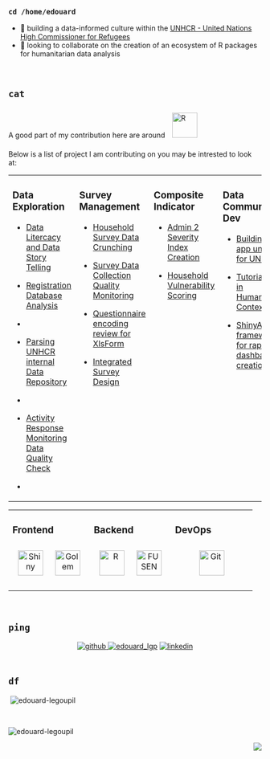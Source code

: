 ### `cd /home/edouard`
<!--<div align="center"><img src="https://rishavanand.github.io/static/images/greetings.gif" align="center" style="width: 100%" /></div>-->  

- 🔭 building a data-informed culture within the [UNHCR - United Nations High Commissioner for Refugees](http://www.unhcr.org)
- 👯  looking to collaborate on the creation of an ecosystem of R packages for humanitarian data analysis 
<br/>  


## `cat` 

A good part of my contribution here are around <a href="https://www.r-project.org/" target="_blank"><img style="margin: 10px" src="https://profilinator.rishav.dev/skills-assets/r.svg" alt="R" height="50" /></a> 

Below is a list of project I am contributing on you may be intrested to look at:

<table><tr><td valign="top" width="33%">


### Data Exploration   

  * [Data Litercacy and Data Story Telling](https://edouard-legoupil.github.io/unhcrdatapackage/)
    
  * [Registration Database Analysis](https://github.com/Edouard-Legoupil/proGres-analysis)
  * 
  * [Parsing UNHCR internal Data Repository](https://edouard-legoupil.github.io/riddle/)
  * 
  * [Activity Response Monitoring Data Quality Check](https://edouard-legoupil.github.io/ActivtityInfoQuality/)
  * 
</td> <td valign="top" width="33%">


### Survey Management  

  * [Household Survey Data Crunching](https://edouard-legoupil.github.io/kobocruncher/) 
 
  * [Survey Data Collection Quality Monitoring](https://edouard-legoupil.github.io/HighFrequencyChecks/docs/)
    
  * [Questionnaire encoding review for XlsForm](https://unhcr-americas.github.io/XlsFormUtil)
    
  * [Integrated Survey Design](https://unhcr-americas.github.io/surveyDesigner/)
    
 
</td><td valign="top" width="33%">


### Composite Indicator  

  * [Admin 2 Severity Index Creation](https://unhcr-guatemala.github.io/A2SIT/)
    
  * [Household Vulnerability Scoring](https://unhcr-americas.github.io/VulnerabilityScoreCalibration/)
  
</td><td valign="top" width="33%">

### Data Community Dev  

  * [Building an app universe for UNHCR](https://unhcrverse.github.io/unhcrverse/index.html)
    
  * [Tutorial for R in Humanitarian Context](https://humanitarian-user-group.github.io/)
    
  * [ShinyApp framework for rapid dashbaord creation](https://edouard-legoupil.github.io/graveler/)  

</td>

</tr></table>  



<table><tr><td valign="top" width="33%">


### Frontend  
<div align="center">  
 
<a href="https://shiny.posit.co/" target="_blank"><img style="margin: 10px" src="https://shiny.posit.co/images/shiny-solo.png" alt="Shiny" height="50" /></a> <a href="https://thinkr-open.github.io/golem/" target="_blank"><img style="margin: 10px" src="https://raw.githubusercontent.com/ThinkR-open/golem/master/inst/rstudio/templates/project/golem.png" alt="Golem" height="50" /></a>  
</div>

</td><td valign="top" width="33%">



### Backend  
<div align="center">  
<a href="https://www.r-project.org/" target="_blank"><img style="margin: 10px" src="https://profilinator.rishav.dev/skills-assets/r.svg" alt="R" height="50" /></a> 
 <a href="https://thinkr-open.github.io/fusen/index.html" target="_blank"><img style="margin: 10px" src="https://thinkr-open.github.io/fusen/reference/figures/logo.png" alt="FUSEN" height="50" /></a> 
</div>

</td><td valign="top" width="33%">



### DevOps  
<div align="center">  
 <a href="https://github.com/" target="_blank"><img style="margin: 10px" src="https://profilinator.rishav.dev/skills-assets/git-scm-icon.svg" alt="Git" height="50" /></a>  
</div>

</td></tr></table>  

<br/>  


## `ping`  
<div align="center">
<a href="https://github.com/edouard-Legoupil" target="_blank"> <img src=https://img.shields.io/badge/github-%2324292e.svg?&style=for-the-badge&logo=github&logoColor=white alt=github style="margin-bottom: 5px;" /> </a>   <a href="https://twitter.com/edouard_lgp" target="blank"><img src="https://img.shields.io/twitter/follow/edouard_lgp?logo=twitter&style=for-the-badge" alt="edouard_lgp" /></a>  <a href="https://linkedin.com/in/edouardlegoupil" target="_blank"> <img src=https://img.shields.io/badge/linkedin-%231E77B5.svg?&style=for-the-badge&logo=linkedin&logoColor=white alt=linkedin style="margin-bottom: 5px;" /> </a>
</div>  
  

<br/>  


## `df`  

<p>&nbsp;<img align="center" src="https://github-readme-stats.vercel.app/api?username=edouard-legoupil&show_icons=true&locale=en" alt="edouard-legoupil" /></p>

<br/>  


<p><img align="center" src="https://github-readme-streak-stats.herokuapp.com/?user=edouard-legoupil&" alt="edouard-legoupil" /></p>

<div align="right">
<img src="https://komarev.com/ghpvc/?username=edouard-Legoupil&&style=flat-square" align="center" />
</div>
<br/>    
